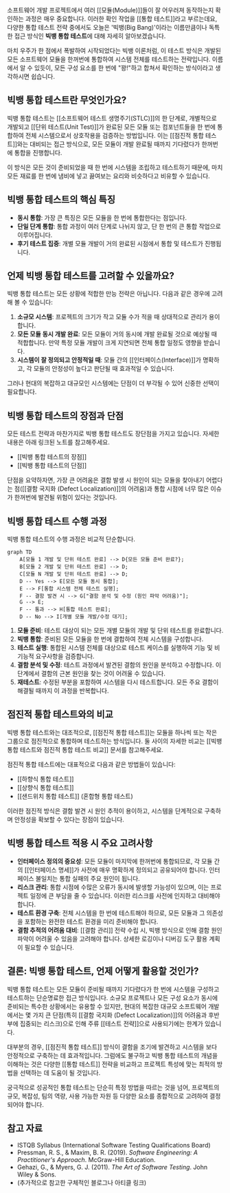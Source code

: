소프트웨어 개발 프로젝트에서 여러 [[모듈(Module)]]들이 잘 어우러져 동작하는지 확인하는 과정은 매우 중요합니다. 이러한 확인 작업을 [[통합 테스트]]라고 부르는데요, 다양한 통합 테스트 전략 중에서도 오늘은 '빅뱅(Big Bang)'이라는 이름만큼이나 독특한 접근 방식인 **빅뱅 통합 테스트**에 대해 자세히 알아보겠습니다.

마치 우주가 한 점에서 폭발하여 시작되었다는 빅뱅 이론처럼, 이 테스트 방식은 개발된 모든 소프트웨어 모듈을 한꺼번에 통합하여 시스템 전체를 테스트하는 전략입니다. 이름에서 알 수 있듯이, 모든 구성 요소를 한 번에 "꽝!"하고 합쳐서 확인하는 방식이라고 생각하시면 쉽습니다.

## 빅뱅 통합 테스트란 무엇인가요?

빅뱅 통합 테스트는 [[소프트웨어 테스트 생명주기(STLC)]]의 한 단계로, 개별적으로 개발되고 [[단위 테스트(Unit Test)]]가 완료된 모든 모듈 또는 컴포넌트들을 한 번에 통합하여 전체 시스템으로서 상호작용을 검증하는 방법입니다. 이는 [[점진적 통합 테스트]]와는 대비되는 접근 방식으로, 모든 모듈이 개발 완료될 때까지 기다렸다가 한꺼번에 통합을 진행합니다.

이 방식은 모든 것이 준비되었을 때 한 번에 시스템을 조립하고 테스트하기 때문에, 마치 모든 재료를 한 번에 냄비에 넣고 끓여보는 요리와 비슷하다고 비유할 수 있습니다.

## 빅뱅 통합 테스트의 핵심 특징

- **동시 통합**: 가장 큰 특징은 모든 모듈을 한 번에 통합한다는 점입니다.
- **단일 단계 통합**: 통합 과정이 여러 단계로 나뉘지 않고, 단 한 번의 큰 통합 작업으로 이루어집니다.
- **후기 테스트 집중**: 개별 모듈 개발이 거의 완료된 시점에서 통합 및 테스트가 진행됩니다.

## 언제 빅뱅 통합 테스트를 고려할 수 있을까요?

빅뱅 통합 테스트는 모든 상황에 적합한 만능 전략은 아닙니다. 다음과 같은 경우에 고려해 볼 수 있습니다:

1. **소규모 시스템**: 프로젝트의 크기가 작고 모듈 수가 적을 때 상대적으로 관리가 용이합니다.
2. **모든 모듈 동시 개발 완료**: 모든 모듈이 거의 동시에 개발 완료될 것으로 예상될 때 적합합니다. 만약 특정 모듈 개발이 크게 지연되면 전체 통합 일정도 영향을 받습니다.
3. **시스템이 잘 정의되고 안정적일 때**: 모듈 간의 [[인터페이스(Interface)]]가 명확하고, 각 모듈의 안정성이 높다고 판단될 때 효과적일 수 있습니다.

그러나 현대의 복잡하고 대규모인 시스템에는 단점이 더 부각될 수 있어 신중한 선택이 필요합니다.

## 빅뱅 통합 테스트의 장점과 단점

모든 테스트 전략과 마찬가지로 빅뱅 통합 테스트도 장단점을 가지고 있습니다. 자세한 내용은 아래 링크된 노트를 참고해주세요.

- [[빅뱅 통합 테스트의 장점]]
- [[빅뱅 통합 테스트의 단점]]

단점을 요약하자면, 가장 큰 어려움은 결함 발생 시 원인이 되는 모듈을 찾아내기 어렵다는 점([[결함 국지화 (Defect Localization)]]의 어려움)과 통합 시점에 너무 많은 이슈가 한꺼번에 발견될 위험이 있다는 것입니다.

## 빅뱅 통합 테스트 수행 과정

빅뱅 통합 테스트의 수행 과정은 비교적 단순합니다.


```mermaid
graph TD
    A[모듈 1 개발 및 단위 테스트 완료] --> D{모든 모듈 준비 완료?};
    B[모듈 2 개발 및 단위 테스트 완료] --> D;
    C[모듈 N 개발 및 단위 테스트 완료] --> D;
    D -- Yes --> E[모든 모듈 동시 통합];
    E --> F[통합 시스템 전체 테스트 실행];
    F -- 결함 발견 시 --> G["결함 분석 및 수정 (원인 파악 어려움)"];
    G --> E;
    F -- 통과 --> H[통합 테스트 완료];
    D -- No --> I[개별 모듈 개발/수정 대기];
```

1. **모듈 준비**: 테스트 대상이 되는 모든 개별 모듈의 개발 및 단위 테스트를 완료합니다.
2. **빅뱅 통합**: 준비된 모든 모듈을 한 번에 결합하여 전체 시스템을 구성합니다.
3. **테스트 실행**: 통합된 시스템 전체를 대상으로 테스트 케이스를 실행하여 기능 및 비기능적 요구사항을 검증합니다.
4. **결함 분석 및 수정**: 테스트 과정에서 발견된 결함의 원인을 분석하고 수정합니다. 이 단계에서 결함의 근본 원인을 찾는 것이 어려울 수 있습니다.
5. **재테스트**: 수정된 부분을 포함하여 시스템을 다시 테스트합니다. 모든 주요 결함이 해결될 때까지 이 과정을 반복합니다.

## 점진적 통합 테스트와의 비교

빅뱅 통합 테스트와는 대조적으로, [[점진적 통합 테스트]]는 모듈을 하나씩 또는 작은 그룹으로 점진적으로 통합하며 테스트하는 방식입니다. 둘 사이의 자세한 비교는 [[빅뱅 통합 테스트와 점진적 통합 테스트 비교]] 문서를 참고해주세요.

점진적 통합 테스트에는 대표적으로 다음과 같은 방법들이 있습니다:

- [[하향식 통합 테스트]]
- [[상향식 통합 테스트]]
- [[샌드위치 통합 테스트]] (혼합형 통합 테스트)

이러한 점진적 방식은 결함 발견 시 원인 추적이 용이하고, 시스템을 단계적으로 구축하며 안정성을 확보할 수 있다는 장점이 있습니다.

## 빅뱅 통합 테스트 적용 시 주요 고려사항

- **인터페이스 정의의 중요성**: 모든 모듈이 마지막에 한꺼번에 통합되므로, 각 모듈 간의 [[인터페이스 명세]]가 사전에 매우 명확하게 정의되고 공유되어야 합니다. 인터페이스 불일치는 통합 실패의 주요 원인이 됩니다.
- **리스크 관리**: 통합 시점에 수많은 오류가 동시에 발생할 가능성이 있으며, 이는 프로젝트 일정에 큰 부담을 줄 수 있습니다. 이러한 리스크를 사전에 인지하고 대비해야 합니다.
- **테스트 환경 구축**: 전체 시스템을 한 번에 테스트해야 하므로, 모든 모듈과 그 의존성을 포함하는 완전한 테스트 환경을 미리 준비해야 합니다.
- **결함 추적의 어려움 대비**: [[결함 관리]] 전략 수립 시, 빅뱅 방식으로 인해 결함 원인 파악이 어려울 수 있음을 고려해야 합니다. 상세한 로깅이나 디버깅 도구 활용 계획이 필요할 수 있습니다.

## 결론: 빅뱅 통합 테스트, 언제 어떻게 활용할 것인가?

빅뱅 통합 테스트는 모든 모듈이 준비될 때까지 기다렸다가 한 번에 시스템을 구성하고 테스트하는 단순명료한 접근 방식입니다. 소규모 프로젝트나 모든 구성 요소가 동시에 준비되는 특수한 상황에서는 유용할 수 있지만, 현대의 복잡한 대규모 소프트웨어 개발에서는 몇 가지 큰 단점(특히 [[결함 국지화 (Defect Localization)]]의 어려움과 후반부에 집중되는 리스크)으로 인해 주류 [[테스트 전략]]으로 사용되기에는 한계가 있습니다.

대부분의 경우, [[점진적 통합 테스트]] 방식이 결함을 조기에 발견하고 시스템을 보다 안정적으로 구축하는 데 효과적입니다. 그럼에도 불구하고 빅뱅 통합 테스트의 개념을 이해하는 것은 다양한 [[통합 테스트]] 전략을 비교하고 프로젝트 특성에 맞는 최적의 방법을 선택하는 데 도움이 될 것입니다.

궁극적으로 성공적인 통합 테스트는 단순히 특정 방법을 따르는 것을 넘어, 프로젝트의 규모, 복잡성, 팀의 역량, 사용 가능한 자원 등 다양한 요소를 종합적으로 고려하여 결정되어야 합니다.

## 참고 자료

- ISTQB Syllabus (International Software Testing Qualifications Board)
- Pressman, R. S., & Maxim, B. R. (2019). _Software Engineering: A Practitioner's Approach_. McGraw-Hill Education.
- Gehazi, G., & Myers, G. J. (2011). _The Art of Software Testing_. John Wiley & Sons.
- (추가적으로 참고한 구체적인 블로그나 아티클 링크)